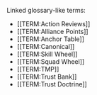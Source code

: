 Linked glossary-like terms:
- [[TERM:Action Reviews]]
- [[TERM:Alliance Points]]
- [[TERM:Anchor Table]]
- [[TERM:Canonical]]
- [[TERM:Skill Wheel]]
- [[TERM:Squad Wheel]]
- [[TERM:TMP]]
- [[TERM:Trust Bank]]
- [[TERM:Trust Doctrine]]